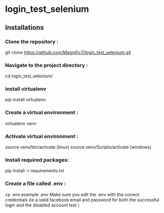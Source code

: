 # login_test_selenium
## Installations 

### Clone the repository : 
git clone https://github.com/Magnific7/login_test_selenium.git

### Navigate to the project directory : 
cd login_test_selenium/

### install virtualenv  
 pip install virtualenv

### Create a virtual environment :    
virtualenv venv 

### Activate virtual environment :    
source venv/bin/activate (linux)
source venv/Scripts/activate (windows)

### Install required packages: 
pip install -r requirements.txt 

### Create a file called .env :     
cp .env.example .env
Make sure you edit the .env with  the correct credentials (ie a valid facebook email and password for both the successful login and the disabled account test )
